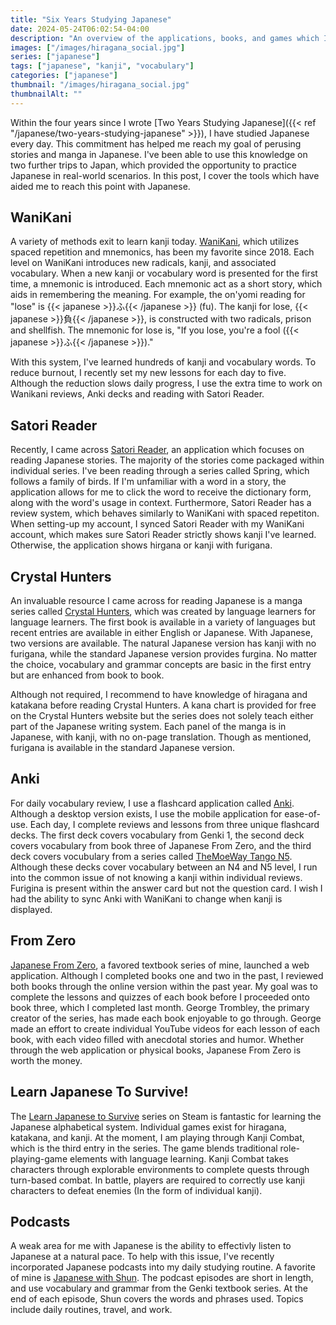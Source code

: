 ```yaml
---
title: "Six Years Studying Japanese"
date: 2024-05-24T06:02:54-04:00
description: "An overview of the applications, books, and games which I use to study Japanese in 2024."
images: ["/images/hiragana_social.jpg"]
series: ["japanese"]
tags: ["japanese", "kanji", "vocabulary"]
categories: ["japanese"]
thumbnail: "/images/hiragana_social.jpg"
thumbnailAlt: ""
---
```


Within the four years since I wrote [Two Years Studying Japanese]({{< ref "/japanese/two-years-studying-japanese" >}}), I have studied Japanese every day. This commitment has helped me reach my goal of perusing stories and manga in Japanese. I've been able to use this knowledge on two further trips to Japan, which provided the opportunity to practice Japanese in real-world scenarios. In this post, I cover the tools which have aided me to reach this point with Japanese.

## WaniKani

A variety of methods exit to learn kanji today. [WaniKani](https://www.wanikani.com/), which utilizes spaced repetition and mnemonics, has been my favorite since 2018. Each level on WaniKani introduces new radicals, kanji, and associated vocabulary. When a new kanji or vocabulary word is presented for the first time, a mnemonic is introduced. Each mnemonic act as a short story, which aids in remembering the meaning. For example, the on'yomi reading for "lose" is {{< japanese >}}ふ{{< /japanese >}} (fu). The kanji for lose, {{< japanese >}}負{{< /japanese >}}, is constructed with two radicals, prison and shellfish. The mnemonic for lose is, "If you lose, you're a fool ({{< japanese >}}ふ{{< /japanese >}})."

With this system, I've learned hundreds of kanji and vocabulary words. To reduce burnout, I recently set my new lessons for each day to five. Although the reduction slows daily progress, I use the extra time to work on Wanikani reviews, Anki decks and reading with Satori Reader.

## Satori Reader

Recently, I came across [Satori Reader](https://satorireader.com/), an application which focuses on reading Japanese stories. The majority of the stories come packaged within individual series. I've been reading through a series called Spring, which follows a family of birds. If I'm unfamiliar with a word in a story, the application allows for me to click the word to receive the dictionary form, along with the word's usage in context. Furthermore, Satori Reader has a review system, which behaves similarly to WaniKani with spaced repetiton. When setting-up my account, I synced Satori Reader with my WaniKani account, which makes sure Satori Reader strictly shows kanji I've learned. Otherwise, the application shows hirgana or kanji with furigana.

## Crystal Hunters

An invaluable resource I came across for reading Japanese is a manga series called [Crystal Hunters](https://crystalhuntersmanga.com/), which was created by language learners for language learners. The first book is available in a variety of languages but recent entries are available in either English or Japanese. With Japanese, two versions are available. The natural Japanese version has kanji with no furigana, while the standard Japanese version provides furgina. No matter the choice, vocabulary and grammar concepts are basic in the first entry but are enhanced from book to book.

Although not required, I recommend to have knowledge of hiragana and katakana before reading Crystal Hunters. A kana chart is provided for free on the Crystal Hunters website but the series does not solely teach either part of the Japanese writing system. Each panel of the manga is in Japanese, with kanji, with no on-page translation. Though as mentioned, furigana is available in the standard Japanese version.

## Anki

For daily vocabulary review, I use a flashcard application called [Anki](https://apps.ankiweb.net/). Although a desktop version exists, I use the mobile application for ease-of-use. Each day, I complete reviews and lessons from three unique flashcard decks. The first deck covers vocabulary from Genki 1, the second deck covers vocabulary from book three of Japanese From Zero, and the third deck covers vocubulary from a series called [TheMoeWay Tango N5](https://learnjapanese.moe/). Although these decks cover vocabulary between an N4 and N5 level, I run into the common issue of not knowing a kanji within individual reviews. Furigina is present within the answer card but not the question card. I wish I had the ability to sync Anki with WaniKani to change when kanji is displayed.

## From Zero

[Japanese From Zero](https://www.fromzero.com/), a favored textbook series of mine, launched a web application. Although I completed books one and two in the past, I reviewed both books through the online version within the past year. My goal was to complete the lessons and quizzes of each book before I proceeded onto book three, which I completed last month. George Trombley, the primary creator of the series, has made each book enjoyable to go through. George made an effort to create individual YouTube videos for each lesson of each book, with each video filled with anecdotal stories and humor. Whether through the web application or physical books, Japanese From Zero is worth the money.

## Learn Japanese To Survive!

The [Learn Japanese to Survive](https://store.steampowered.com/bundle/7746/Learn_Japanese_To_Survive_Trilogy/) series on Steam is fantastic for learning the Japanese alphabetical system. Individual games exist for hiragana, katakana, and kanji. At the moment, I am playing through Kanji Combat, which is the third entry in the series. The game blends traditional role-playing-game elements with language learning. Kanji Combat takes characters through explorable environments to complete quests through turn-based combat. In battle, players are required to correctly use kanji characters to defeat enemies (In the form of individual kanji).

## Podcasts

A weak area for me with Japanese is the ability to effectivly listen to Japanese at a natural pace. To help with this issue, I've recently incorporated Japanese podcasts into my daily studying routine. A favorite of mine is [Japanese with Shun](https://open.spotify.com/show/0TWRqowC0TPhXlG79M0qzv). The podcast episodes are short in length, and use vocabulary and grammar from the Genki textbook series. At the end of each episode, Shun covers the words and phrases used. Topics include daily routines, travel, and work.
